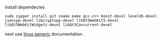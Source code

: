 
install dependecies

```
sudo zypper install git cmake make gcc-c++ boost-devel leveldb-devel jsoncpp-devel libcryptopp-devel libQt5WebKit5-devel libQt5WebKitWidgets-devel libQt5Concurrent-devel
```


next use [linux generic](linux-generic.md) documentation
